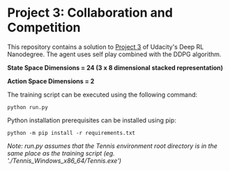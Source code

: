 # Project 3: Collaboration and Competition

This repository contains a solution to [Project 3](https://github.com/udacity/deep-reinforcement-learning/tree/master/p3_collab-compet) of Udacity's Deep RL Nanodegree. The agent uses self play combined with the DDPG algorithm.

**State Space Dimensions = 24 (3 x 8 dimensional stacked representation)**

**Action Space Dimensions = 2**

The training script can be executed using the following command:

```
python run.py
```

Python installation prerequisites can be installed using pip:

```
python -m pip install -r requirements.txt
```

*Note: run.py assumes that the Tennis environment root directory is in the same place as the training script (eg. './Tennis_Windows_x86_64/Tennis.exe')*


